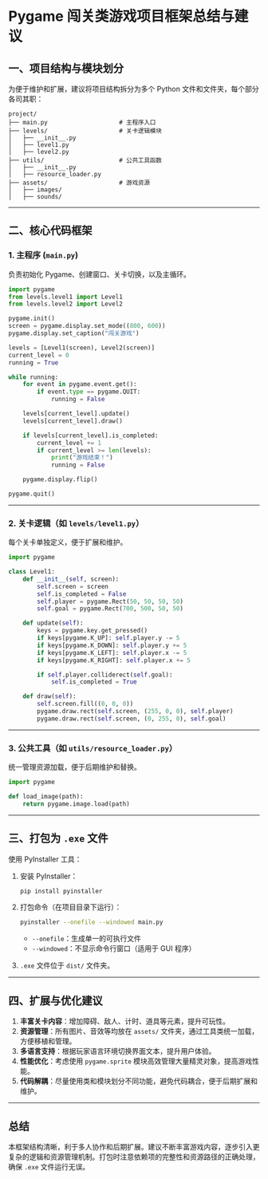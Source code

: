 # Pygame 闯关类游戏项目框架总结与建议

## 一、项目结构与模块划分

为便于维护和扩展，建议将项目结构拆分为多个 Python 文件和文件夹，每个部分各司其职：

```
project/
├── main.py                    # 主程序入口
├── levels/                    # 关卡逻辑模块
│   ├── __init__.py
│   ├── level1.py
│   ├── level2.py
├── utils/                     # 公共工具函数
│   ├── __init__.py
│   ├── resource_loader.py
├── assets/                    # 游戏资源
│   ├── images/
│   ├── sounds/
```

---

## 二、核心代码框架

### 1. 主程序 (`main.py`)

负责初始化 Pygame、创建窗口、关卡切换，以及主循环。

```python
import pygame
from levels.level1 import Level1
from levels.level2 import Level2

pygame.init()
screen = pygame.display.set_mode((800, 600))
pygame.display.set_caption("闯关游戏")

levels = [Level1(screen), Level2(screen)]
current_level = 0
running = True

while running:
    for event in pygame.event.get():
        if event.type == pygame.QUIT:
            running = False

    levels[current_level].update()
    levels[current_level].draw()

    if levels[current_level].is_completed:
        current_level += 1
        if current_level >= len(levels):
            print("游戏结束！")
            running = False

    pygame.display.flip()

pygame.quit()
```

---

### 2. 关卡逻辑（如 `levels/level1.py`）

每个关卡单独定义，便于扩展和维护。

```python
import pygame

class Level1:
    def __init__(self, screen):
        self.screen = screen
        self.is_completed = False
        self.player = pygame.Rect(50, 50, 50, 50)
        self.goal = pygame.Rect(700, 500, 50, 50)

    def update(self):
        keys = pygame.key.get_pressed()
        if keys[pygame.K_UP]: self.player.y -= 5
        if keys[pygame.K_DOWN]: self.player.y += 5
        if keys[pygame.K_LEFT]: self.player.x -= 5
        if keys[pygame.K_RIGHT]: self.player.x += 5

        if self.player.colliderect(self.goal):
            self.is_completed = True

    def draw(self):
        self.screen.fill((0, 0, 0))
        pygame.draw.rect(self.screen, (255, 0, 0), self.player)
        pygame.draw.rect(self.screen, (0, 255, 0), self.goal)
```

---

### 3. 公共工具（如 `utils/resource_loader.py`）

统一管理资源加载，便于后期维护和替换。

```python
import pygame

def load_image(path):
    return pygame.image.load(path)
```

---

## 三、打包为 `.exe` 文件

使用 PyInstaller 工具：

1. 安装 PyInstaller：
   ```bash
   pip install pyinstaller
   ```

2. 打包命令（在项目目录下运行）：
   ```bash
   pyinstaller --onefile --windowed main.py
   ```
   - `--onefile`：生成单一的可执行文件
   - `--windowed`：不显示命令行窗口（适用于 GUI 程序）

3. `.exe` 文件位于 `dist/` 文件夹。

---

## 四、扩展与优化建议

1. **丰富关卡内容**：增加障碍、敌人、计时、道具等元素，提升可玩性。
2. **资源管理**：所有图片、音效等均放在 `assets/` 文件夹，通过工具类统一加载，方便移植和管理。
3. **多语言支持**：根据玩家语言环境切换界面文本，提升用户体验。
4. **性能优化**：考虑使用 `pygame.sprite` 模块高效管理大量精灵对象，提高游戏性能。
5. **代码解耦**：尽量使用类和模块划分不同功能，避免代码耦合，便于后期扩展和维护。

---

## 总结

本框架结构清晰，利于多人协作和后期扩展。建议不断丰富游戏内容，逐步引入更复杂的逻辑和资源管理机制。打包时注意依赖项的完整性和资源路径的正确处理，确保 `.exe` 文件运行无误。
